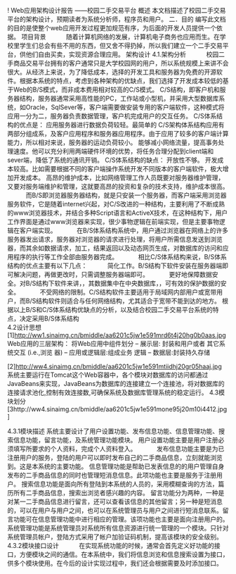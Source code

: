 !             Web应用架构设计报告
                                       ——校园二手交易平台
概述
     本文档描述了校园二手交易平台的架构设计，预期读者为系统分析师，程序员和用户。
二．目的
     编写此文档的目的是使整个web应用开发过程更加规范有序，为后面的开发人员提供一个依据。
项目背景
　　　随着计算机网络的发展，计算机电子商务也应用而生。在学校里学生们总会有些不用的东西，但又舍不得扔掉，所以我们建立一个二手交易平台，供他们自由买卖，实现资源合理应用。
架构设计
  4.1.架构分析
　　　校园二手商品交易平台拥有的客户通常只是大学校园网的用户，所以系统规模上来讲不会很大。从经济上来说，为了降低成本，选择的开发工具和服务器为免费的开源软件。根据本系统的特点，考虑到各种架构的优缺点，我们选择了开发成本较低的基于Web的B/S模式，而非成本费用相对较高的C/S模式。
     C/S结构，即客户机和服务器结构，服务器通常采用高性能的PC，工作站或小型机，并采用大型数据库系统，如Oracle，SqlSever等，客户端需要做安装专用的客户端软件，这种模式将应用一分为二，服务器负责数据管理，客户机完成用户的交互任务。
     C/S体系结构的优点是：
应用服务器进行数据负荷较轻。最简单的 C/S架构体系结构应用有两部分组成系，及客户应用程序和服务器应用程序。由于应用了较多的客户端计算能力，所以相对来说，服务器的运动负荷较小。
能够减小网络流量，提高事务处理速度。他可以充分利用两端硬件环境的优势，将任务合理分配到client端和sever端，降低了系统的通讯开销。
     C/S体系结构的缺点：
开放性不够。
开发成本较高。比如需要根据不同的客户端操作系统开发不同版本的客户端软件，极大增加开发成本。
高昂的维护成本，比如网络管理工作人员既要对服务器维护管理，又要对服务端维护和管理，这就要高昂的投资和复杂的技术支持，维护成本很高。
　　　而B/S即浏览器服务器结构，就是只安装一个服务器，而客户端采用浏览器服务软件，它是随着internet兴起，对C/S改进的一种结构，主要利用了不断成熟的www浏览器技术，并结合多种Script语言和ActiveX技术，在这种结构下，用户工作界面是通过www浏览器来实现，很少事物逻辑在前端实现，但是主要事物逻辑在客户端实现。
　　　在B/S体系结构系统中，用户通过浏览器在网络上的许多服务器发出请求，服务器对浏览器的请求进行处理，将用户所需信息发送到浏览器，而其余如数据请求，加工，结果返回以及动态网页生成，对数据库的访问和应用程序的执行等工作全部由服务器完成。
　　　相比C/S体系结构来说，B/S体系结构的优点主要有以下几点：
　　　简化工作。B/S结构下软件安装在服务器端即可解决问题，再做更改时，只需调整服务器端即可。
　　　更好地保障数据安全。对B/S结构下软件来讲，，其数据集中在中央数据库，，可有效的保护数据的安全。
　　　不受网络的限制。C/S结构软件主要适用于局域网内部用户或宽带用户，而B/S结构软件则适合与任何网络结构，尤其适合于宽带不能到达的地方。
      根据以上B/S和C/S体系结构优缺点的分析，以及结合校园二手交易平台系统的特点，决定采用B/S体系结构  
4.2设计思想
[1]http://ww1.sinaimg.cn/bmiddle/aa6201c5jw1e591mrd6t4j20hg0b0aas.jpg
  Web应用的三层架构：
将Web应用中组件划分
– 展示层: 封装和用户或者
其它系统交互 (i.e.,浏览
器)
– 应用或逻辑层:组成业务
逻辑
– 数据层:封装持久存储    

[2]http://ww4.sinaimg.cn/bmiddle/aa6201c5jw1e591mtiidhj20gr05haaj.jpg
    系统主要运行在Tomcat这个Web容器中，各个模块对数据库的访问都通过JavaBeans来实现，JavaBeans为数据库的连接建立一个连接池，将对数据库的连接请求池化,控制有效连接数,可确保系统及数据库管理系统的稳定运行。
4.3模块划分
[3http://ww4.sinaimg.cn/bmiddle/aa6201c5jw1e591mone95j20m10i4412.jpg]

























    





  4.3.1模块描述
     系统主要设计了用户设置功能、发布信息功能、信息管理功能、搜索信息功能，留言功能，及系统管理功能模块。
     用户设置功能主要是用户注册必须填写所要求的个人资料，完成个人资料登入。
　　　发布信息功能主要是为已注册用户的服务，登陆的用户可以即时发布自己的二手商品信息，立刻就能浏览到。这是本系统的主要功能。
     信息管理功能是帮助已发表信息的的用户管理自身发布的二手商品信息的同时也管理短消息信息。此项功能也主要是服务于注册用户。
     搜索信息功能是面向所有登陆到本系统的人员的，采用模糊查询的方法，篇历所有二手商品信息，搜索出浏览者感兴趣的内容。
      留言功能分为两种，一种是对某一二手商品信息进行留言，还可以查看该信息的其他留言；另一种是短消息的，可以在用户与用户之间，也可以在系统管理员与用户之间进行短消息联系。留言功能可在信息管理功能中进行相应的管理。该项功能也主要是面向注册用户的。
     系统管理功能是系统管理员对系统所有信息资源进行统一管理的一个模块。只针对系统管理员帐户，登陆方式采用了帐户加验证码机制，提高该模块的安全级别。
4.3.2模块接口设计
　　　在实现系统功能的时候，通常会首先定义好功能的接口，方便模块之间的通信。在本系统中，我们将信息浏览和信息搜索设置为接口，供多个模块使用。在今后的设计实现过程中，我们还会根据需要及时添加接口。
